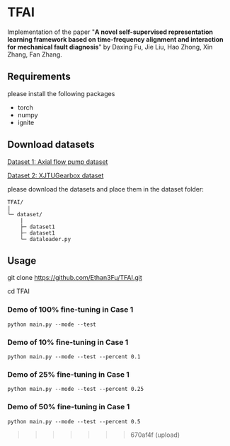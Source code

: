 # TFAI

Implementation of the paper "**A novel self-supervised representation learning framework based on time-frequency alignment and interaction for mechanical fault diagnosis**" by Daxing Fu, Jie Liu, Hao Zhong, Xin Zhang, Fan Zhang.

## Requirements

please install the following packages

* torch
* numpy
* ignite

## Download datasets

[Dataset 1: Axial flow pump dataset](https://pan.baidu.com/s/1MlX03iDfVdmBSMxgN9jhZw?pwd=erpp)

[Dataset 2: XJTUGearbox dataset](https://pan.baidu.com/s/1Pfbbkq0zC3h5pZX5ae2SzA?pwd=gp04)

please download the datasets and place them in the dataset folder:

```
TFAI/
|
└─ dataset/
    |  
    ├─ dataset1  
    ├─ dataset1  
    └─ dataloader.py
```

## Usage

git clone https://github.com/Ethan3Fu/TFAI.git

cd TFAI

### Demo of 100% fine-tuning in Case 1

```
python main.py --mode --test 
```

### Demo of 10% fine-tuning in Case 1

```
python main.py --mode --test --percent 0.1
```

### Demo of 25% fine-tuning in Case 1

```
python main.py --mode --test --percent 0.25
```

### Demo of 50% fine-tuning in Case 1

```
python main.py --mode --test --percent 0.5
```
>>>>>>> 670af4f (upload)
